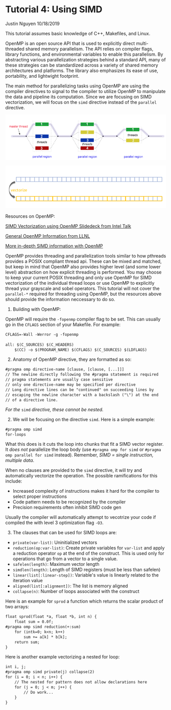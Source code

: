 # Tutorial 4: Using SIMD

Justin Nguyen 10/18/2019

This tutorial assumes basic knowledge of C++, Makefiles, and Linux.

OpenMP is an open source API that is used to explicitly direct multi-threaded shared memory parallelism. The API relies on compiler flags, library functions, and environmental variables to enable this parallelism. By abstracting various parallelization strategies behind a standard API, many of these strategies can be standardized across a variety of shared memory architectures and platforms. The library also emphasizes its ease of use, portability, and lightwight footprint.

The main method for parallelizing tasks using OpenMP are using the compiler directives to signal to the compiler to utilize OpenMP to manipulate the data and pipeline its computation. Since we are focusing on SIMD vectorization, we will focus on the `simd` directive instead of the `parallel` directive.

![Common Fork-Join parallelization model OpenMP will rely on](media/fork_join2.gif)

![What OpenMP SIMD Vectorization may look like](media/simdVectorization.png)

Resources on OpenMP:

[SIMD Vectorization using OpenMP Slidedeck from Intel Talk](https://doc.itc.rwth-aachen.de/download/attachments/28344675/SIMD%20Vectorization%20with%20OpenMP.PDF?version=1&modificationDate=1480523704000&api=v2)

[General OpenMP Information from LLNL](https://computing.llnl.gov/tutorials/openMP/)

[More in-depth SIMD information with OpenMP](https://moodle.rrze.uni-erlangen.de/pluginfile.php/12922/mod_resource/content/4/07_SIMD.pdf)

OpenMP provides threading and parallelization tools similar to how pthreads provides a POSIX compliant thread api. These can be mixed and matched, but keep in mind that OpenMP also provides higher level (and some lower level) abstraction on how explicit threading is performed. You may choose to keep your current POSIX threading and only use OpenMP for SIMD vectorization of the individual thread loops or use OpenMP to explicitly thread your grayscale and sobel operators. This tutorial will not cover the `parallel-*` required for threading using OpenMP, but the resources above should provide the information neccessary to do so.

1. Building with OpenMP:

OpenMP will require the `-fopenmp` compiler flag to be set. This can usually go in the `CFLAGS` section of your Makefile. For example:

```
CFLAGS=-Wall -Werror -g -fopenmp

all: $(C_SOURCES) $(C_HEADERS)
	$(CC) -o $(PROGRAM_NAME) $(CFLAGS) $(C_SOURCES) $(LDFLAGS)
```

2. Anatomy of OpenMP directive, they are formatted as so:

```
#pragma omp directive-name [clause, [clause, [...]]]
// The newline directly following the #pragma statement is required
// pragma statements are usually case sensitive
// only one directive-name may be specified per directive
// Long directive lines can be "continued" on succeeding lines by
// escaping the newline character with a backslash ("\") at the end
// of a directive line. 
```

_For the_ `simd` _directive, these cannot be nested._

2. We will be focusing on the directive `simd`. Here is a simple example:

```
#pragma omp simd
for-loops
```

What this does is it cuts the loop into chunks that fit a SIMD vector register. It *does not* parallelize the loop body (use `#pragma omp for simd` or `#pragma omp parallel for simd` instead). Remember, _SIMD = single instruction, multiple data_.

When no clauses are provided to the `simd` directive, it will try
and automatically vectorize the operation. The possible ramifications for
this include:

- Increased complexity of instructions makes it hard for the compiler to select proper instructions
- Code pattern needs to be recognized by the compiler
- Precision requirements often inhibit SIMD code gen

Usually the compiler will automatically attempt to vecotrize your code if
compiled the with level 3 optimization flag `-O3`.

3. The clauses that can be used for SIMD loops are:

- `private(var-list)`: Uninitialized vectors
- `reduction(op:var-list)`: Create private variables for `var-list` and apply a reduction operator `op` at the end of the construct. This is used only for operations that go from a vector to a single value.
- `safelen(length)`: Maximum vector length
- `simdlen(length)`: Length of SIMD registers (must be less than safelen)
- `linear(list[:linear-step])`: Variable's value is linearly related to the iteration value 
- `aligned(list[:alignment])`: The list is memory aligned
- `collapse(n)`: Number of loops associated with the construct

Here is an example for `sprod` a function which returns the scalar product of two arrays:

```
float sprod(float *a, float *b, int n) {
    float sum = 0.0f;
#pragma omp simd reduction(+:sum) 
    for (intk=0; k<n; k++)
        sum += a[k] * b[k];
    return sum;
}
```

Here is another example vectorizing a nested for loop:

```
int i, j;
#pragma omp simd private(j) collapse(2)
for (i = 0; i < n; i++) {
    // The nested for pattern does not allow declarations here
    for (j = 0; j < m; j++) {
        // Do work...
    }
}
```
